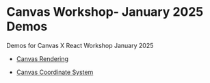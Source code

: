 # Canvas Workshop- January 2025 Demos
Demos for Canvas X React Workshop January 2025

* [Canvas Rendering](https://github.com/ad1992/canvas-workshop-Jan-2025-demos/tree/main/canvas-render)

* [Canvas Coordinate System](https://github.com/ad1992/canvas-workshop-Jan-2025-demos/tree/main/canvas-coordinate-system-part-1)
